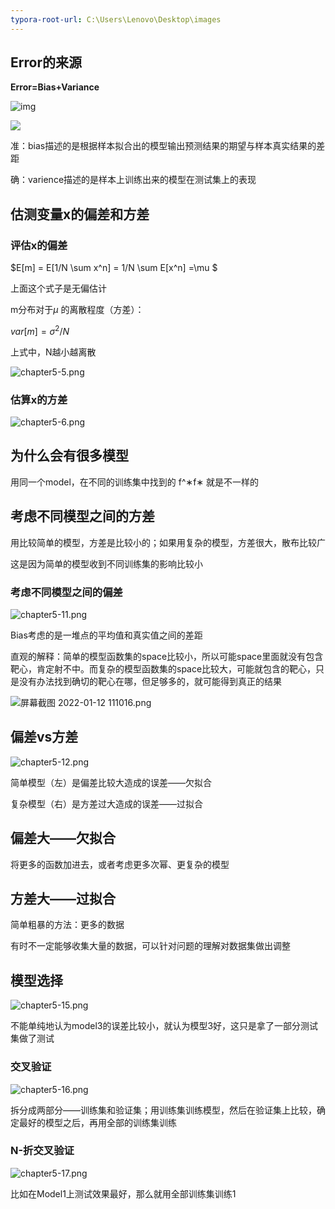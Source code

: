 ```yaml
---
typora-root-url: C:\Users\Lenovo\Desktop\images
---
```


## Error的来源

**Error=Bias+Variance**

![img](https://github.com/YiXuanZhang1537/Notes_HungYi-Lee_ML_DL-2017/blob/main/image/v2-286539c808d9a429e69fd59fe33a16dd_720w.jpg)

![](C:\Users\Lenovo\Desktop\images\v2-286539c808d9a429e69fd59fe33a16dd_720w.jpg)

准：bias描述的是根据样本拟合出的模型输出预测结果的期望与样本真实结果的差距

确：varience描述的是样本上训练出来的模型在测试集上的表现

## 估测变量x的偏差和方差

### 评估x的偏差

$E[m] = E[1/N \sum x^n] = 1/N \sum E[x^n] =\mu $

上面这个式子是无偏估计

m分布对于$\mu$ 的离散程度（方差）：

$var[m] = \sigma^2 /N$

上式中，N越小越离散

![chapter5-5.png](https://github.com/YiXuanZhang1537/Notes_HungYi-Lee_ML_DL-2017/blob/main/image/chapter5-5.png?raw=true)

### 估算x的方差

![chapter5-6.png](https://github.com/YiXuanZhang1537/Notes_HungYi-Lee_ML_DL-2017/blob/main/image/chapter5-6.png?raw=true)

## 为什么会有很多模型

用同一个model，在不同的训练集中找到的 f^∗f∗ 就是不一样的

## 考虑不同模型之间的方差

用比较简单的模型，方差是比较小的；如果用复杂的模型，方差很大，散布比较广

这是因为简单的模型收到不同训练集的影响比较小

### 考虑不同模型之间的偏差

![chapter5-11.png](https://github.com/YiXuanZhang1537/Notes_HungYi-Lee_ML_DL-2017/blob/main/image/chapter5-11.png?raw=true)

Bias考虑的是一堆点的平均值和真实值之间的差距

直观的解释：简单的模型函数集的space比较小，所以可能space里面就没有包含靶心，肯定射不中。而复杂的模型函数集的space比较大，可能就包含的靶心，只是没有办法找到确切的靶心在哪，但足够多的，就可能得到真正的结果

![屏幕截图 2022-01-12 111016.png](https://github.com/YiXuanZhang1537/Notes_HungYi-Lee_ML_DL-2017/blob/main/image/%E5%B1%8F%E5%B9%95%E6%88%AA%E5%9B%BE%202022-01-12%20111016.png?raw=true)

## 偏差vs方差

![chapter5-12.png](https://github.com/YiXuanZhang1537/Notes_HungYi-Lee_ML_DL-2017/blob/main/image/chapter5-12.png?raw=true)

简单模型（左）是偏差比较大造成的误差——欠拟合

复杂模型（右）是方差过大造成的误差——过拟合

## 偏差大——欠拟合

将更多的函数加进去，或者考虑更多次幂、更复杂的模型

## 方差大——过拟合

简单粗暴的方法：更多的数据

有时不一定能够收集大量的数据，可以针对问题的理解对数据集做出调整

## 模型选择

![chapter5-15.png](https://github.com/YiXuanZhang1537/Notes_HungYi-Lee_ML_DL-2017/blob/main/image/chapter5-15.png?raw=true)

不能单纯地认为model3的误差比较小，就认为模型3好，这只是拿了一部分测试集做了测试

### 交叉验证

![chapter5-16.png](https://github.com/YiXuanZhang1537/Notes_HungYi-Lee_ML_DL-2017/blob/main/image/chapter5-16.png?raw=true)

拆分成两部分——训练集和验证集；用训练集训练模型，然后在验证集上比较，确定最好的模型之后，再用全部的训练集训练

### N-折交叉验证

![chapter5-17.png](https://github.com/YiXuanZhang1537/Notes_HungYi-Lee_ML_DL-2017/blob/main/image/chapter5-17.png?raw=true)

比如在Model1上测试效果最好，那么就用全部训练集训练1